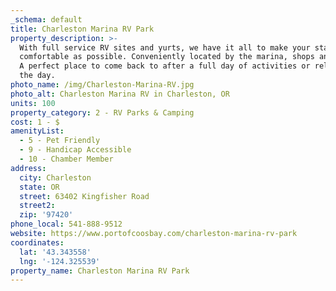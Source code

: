 ```yaml
---
_schema: default
title: Charleston Marina RV Park
property_description: >-
  With full service RV sites and yurts, we have it all to make your stay as
  comfortable as possible. Conveniently located by the marina, shops and dining.
  A perfect place to come back to after a full day of activities or relax during
  the day.
photo_name: /img/Charleston-Marina-RV.jpg
photo_alt: Charleston Marina RV in Charleston, OR
units: 100
property_category: 2 - RV Parks & Camping
cost: 1 - $
amenityList:
  - 5 - Pet Friendly
  - 9 - Handicap Accessible
  - 10 - Chamber Member
address:
  city: Charleston
  state: OR
  street: 63402 Kingfisher Road
  street2:
  zip: '97420'
phone_local: 541-888-9512
website: https://www.portofcoosbay.com/charleston-marina-rv-park
coordinates:
  lat: '43.343558'
  lng: '-124.325539'
property_name: Charleston Marina RV Park
---
```

